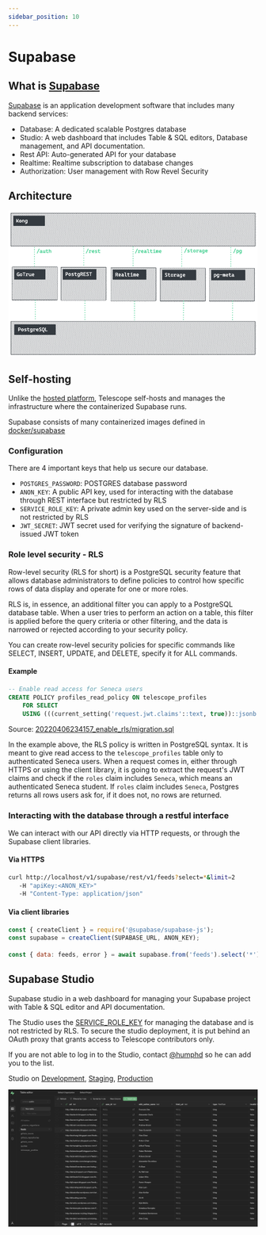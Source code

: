 ```yaml
---
sidebar_position: 10
---
```


# Supabase

## What is [Supabase](https://supabase.com/docs/)

[Supabase](https://supabase.com/docs/) is an application development software that includes many backend services:

- Database: A dedicated scalable Postgres database
- Studio: A web dashboard that includes Table & SQL editors, Database management, and API documentation.
- Rest API: Auto-generated API for your database
- Realtime: Realtime subscription to database changes
- Authorization: User management with Row Revel Security

## Architecture

![Supabase Architecture](../../static/img/supabase-architecture.png)

## Self-hosting

Unlike the [hosted platform](https://app.supabase.io/), Telescope self-hosts and manages the infrastructure where the containerized Supabase runs.

Supabase consists of many containerized images defined in [docker/supabase](https://github.com/Seneca-CDOT/telescope/tree/master/docker/supabase)

### Configuration

There are 4 important keys that help us secure our database.

- `POSTGRES_PASSWORD`: POSTGRES database password
- `ANON_KEY`: A public API key, used for interacting with the database through REST interface but restricted by RLS
- `SERVICE_ROLE_KEY`: A private admin key used on the server-side and is not restricted by RLS
- `JWT_SECRET`: JWT secret used for verifying the signature of backend-issued JWT token

### Role level security - RLS

Row-level security (RLS for short) is a PostgreSQL security feature that allows database administrators to define policies to control how specific rows of data display and operate for one or more roles.

RLS is, in essence, an additional filter you can apply to a PostgreSQL database table. When a user tries to perform an action on a table, this filter is applied before the query criteria or other filtering, and the data is narrowed or rejected according to your security policy.

You can create row-level security policies for specific commands like SELECT, INSERT, UPDATE, and DELETE, specify it for ALL commands.

#### Example

```sql
-- Enable read access for Seneca users
CREATE POLICY profiles_read_policy ON telescope_profiles
    FOR SELECT
    USING (((current_setting('request.jwt.claims'::text, true))::jsonb #> '{roles}'::text[]) ? 'seneca'::text);
```

Source: [20220406234157_enable_rls/migration.sql](https://github.com/Seneca-CDOT/telescope/blob/master/src/db/prisma/migrations/20220406234157_enable_rls/migration.sql)

In the example above, the RLS policy is written in PostgreSQL syntax. It is meant to give read access to the `telescope_profiles` table only to authenticated Seneca users. When a request comes in, either through HTTPS or using the client library, it is going to extract the request's JWT claims and check if the `roles` claim includes `Seneca`, which means an authenticated Seneca student. If `roles` claim includes `Seneca`, Postgres returns all rows users ask for, if it does not, no rows are returned.

### Interacting with the database through a restful interface

We can interact with our API directly via HTTP requests, or through the Supabase client libraries.

#### Via HTTPS

```bash
curl http://localhost/v1/supabase/rest/v1/feeds?select=*&limit=2
   -H "apiKey:<ANON_KEY>"
   -H "Content-Type: application/json"
```

#### Via client libraries

```js
const { createClient } = require('@supabase/supabase-js');
const supabase = createClient(SUPABASE_URL, ANON_KEY);

const { data: feeds, error } = await supabase.from('feeds').select('*').limit(2);
```

## Supabase Studio

Supabase studio in a web dashboard for managing your Supabase project with Table & SQL editor and API documentation.

The Studio uses the [SERVICE_ROLE_KEY](#configration) for managing the database and is not restricted by RLS. To secure the studio deployment, it is put behind an OAuth proxy that grants access to Telescope contributors only.

If you are not able to log in to the Studio, contact [@humphd](https://github.com/humphd) so he can add you to the list.

Studio on [Development](http://localhost:8910), [Staging](https://dev.supabase.telescope.cdot.systems/), [Production](https://supabase.telescope.cdot.systems/)

![Supabase-studio](../../static/img/supabase-studio.png)

